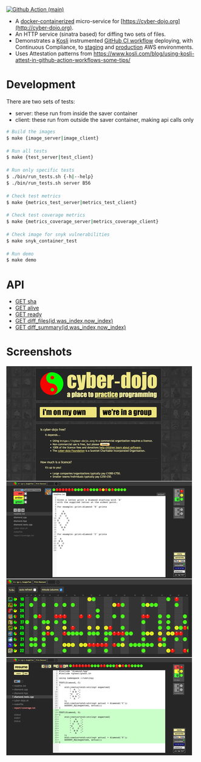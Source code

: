 [![Github Action (main)](https://github.com/cyber-dojo/differ/actions/workflows/main.yml/badge.svg)](https://github.com/cyber-dojo/differ/actions)

- A [docker-containerized](https://registry.hub.docker.com/r/cyberdojo/differ) micro-service for [https://cyber-dojo.org](http://cyber-dojo.org).
- An HTTP service (sinatra based) for diffing two sets of files.
- Demonstrates a [Kosli](https://www.kosli.com/) instrumented [GitHub CI workflow](https://app.kosli.com/cyber-dojo/flows/differ-ci/trails/) 
  deploying, with Continuous Compliance, to [staging](https://app.kosli.com/cyber-dojo/environments/aws-beta/snapshots/) and [production](https://app.kosli.com/cyber-dojo/environments/aws-prod/snapshots/) AWS environments.
- Uses Attestation patterns from https://www.kosli.com/blog/using-kosli-attest-in-github-action-workflows-some-tips/

# Development

There are two sets of tests:
- server: these run from inside the saver container
- client: these run from outside the saver container, making api calls only 

```bash
# Build the images
$ make {image_server|image_client}

# Run all tests
$ make {test_server|test_client}

# Run only specific tests
$ ./bin/run_tests.sh {-h|--help}
$ ./bin/run_tests.sh server B56

# Check test metrics
$ make {metrics_test_server|metrics_test_client}

# Check test coverage metrics
$ make {metrics_coverage_server|metrics_coverage_client}

# Check image for snyk vulnerabilities
$ make snyk_container_test 

# Run demo
$ make demo
```

# API

* [GET sha](docs/api.md#get-sha)
* [GET alive](docs/api.md#get-alive)  
* [GET ready](docs/api.md#get-ready)
* [GET diff_files(id,was_index,now_index)](docs/api.md#get-diff_filesidwas_indexnow_index)
* [GET diff_summary(id,was_index,now_index)](docs/api.md#get-diff_summaryidwas_indexnow_index)

# Screenshots

![cyber-dojo.org home page](https://github.com/cyber-dojo/cyber-dojo/blob/master/shared/home_page_snapshot.png)
